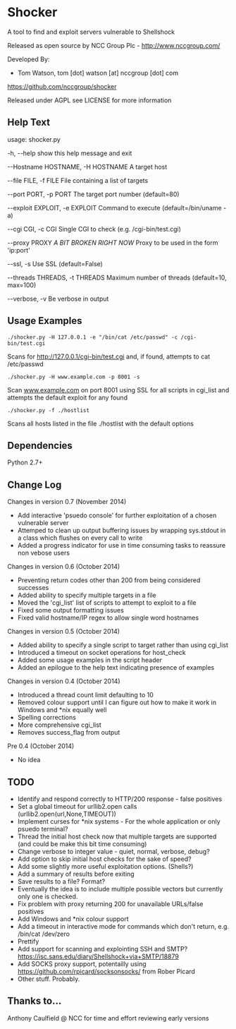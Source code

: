 Shocker
======================
A tool to find and exploit servers vulnerable to Shellshock

Released as open source by NCC Group Plc - http://www.nccgroup.com/

Developed By:
* Tom Watson, tom [dot] watson [at] nccgroup [dot] com

https://github.com/nccgroup/shocker

Released under AGPL see LICENSE for more information

Help Text
-------------
usage: 
shocker.py 

-h, --help            show this help message and exit

--Hostname HOSTNAME, -H HOSTNAME
                      A target host

--file FILE, -f FILE  File containing a list of targets

--port PORT, -p PORT  The target port number (default=80)

--exploit EXPLOIT, -e EXPLOIT
                      Command to execute (default=/bin/uname -a)

--cgi CGI, -c CGI     Single CGI to check (e.g. /cgi-bin/test.cgi)

--proxy PROXY         *A BIT BROKEN RIGHT NOW* Proxy to be used in the form
                      'ip:port'

--ssl, -s             Use SSL (default=False)

--threads THREADS, -t THREADS
                      Maximum number of threads (default=10, max=100)

--verbose, -v         Be verbose in output

Usage Examples
-------------
`./shocker.py -H 127.0.0.1 -e "/bin/cat /etc/passwd" -c /cgi-bin/test.cgi`

Scans for http://127.0.0.1/cgi-bin/test.cgi and, if found, attempts to cat 
/etc/passwd

`./shocker.py -H www.example.com -p 8001 -s`

Scan www.example.com on port 8001 using SSL for all scripts in cgi_list and
attempts the default exploit for any found

`./shocker.py -f ./hostlist`

Scans all hosts listed in the file ./hostlist with the default options

Dependencies 
-------------
Python 2.7+

Change Log
-------------
Changes in version 0.7 (November 2014)
* Add interactive 'psuedo console' for further exploitation of a chosen vulnerable server
* Attemped to clean up output buffering issues by wrapping sys.stdout in a class which flushes on every call to write
* Added a progress indicator for use in time consuming tasks to reassure non vebose users

Changes in version 0.6 (October 2014)
* Preventing return codes other than 200 from being considered successes
* Added ability to specify multiple targets in a file
* Moved the 'cgi_list' list of scripts to attempt to exploit to a file
* Fixed some output formatting issues
* Fixed valid hostname/IP regex to allow single word hostnames

Changes in version 0.5 (October 2014)
* Added ability to specify a single script to target rather than using cgi_list
* Introduced a timeout on socket operations for host_check
* Added some usage examples in the script header
* Added an epilogue to the help text indicating presence of examples

Changes in version 0.4 (October 2014)
* Introduced a thread count limit defaulting to 10
* Removed colour support until I can figure out how to make it work in Windows and *nix equally well
* Spelling corrections
* More comprehensive cgi_list
* Removes success_flag from output

Pre 0.4 (October 2014)
* No idea

TODO
-------------
* Identify and respond correctly to HTTP/200 response - false positives
* Set a global timeout for urllib2.open calls (urllib2.open(url,None,TIMEOUT))
* Implement curses for *nix systems - For the whole application or only psuedo terminal?
* Thread the initial host check now that multiple targets are supported (and could be make this bit time consuming)
* Change verbose to integer value - quiet, normal, verbose, debug?
* Add option to skip initial host checks for the sake of speed?
* Add some slightly more useful exploitation options. (Shells?)
* Add a summary of results before exiting
* Save results to a file? Format?
* Eventually the idea is to include multiple possible vectors but currently only one is checked.
* Fix problem with proxy returning 200 for unavailable URLs/false positives
* Add Windows and *nix colour support
* Add a timeout in interactive mode for commands which don't return, e.g. /bin/cat /dev/zero
* Prettify
* Add support for scanning and explointing SSH and SMTP? https://isc.sans.edu/diary/Shellshock+via+SMTP/18879
* Add SOCKS proxy support, potentailly using https://github.com/rpicard/socksonsocks/ from Rober Picard
* Other stuff. Probably.

Thanks to...
-------------
Anthony Caulfield @ NCC for time and effort reviewing early versions
